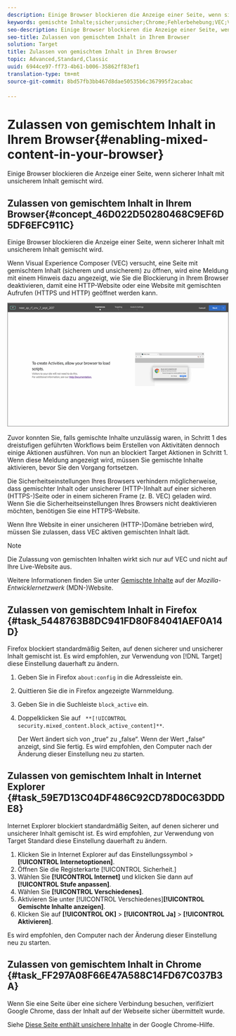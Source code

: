 ```yaml
---
description: Einige Browser blockieren die Anzeige einer Seite, wenn sicherer Inhalt mit unsicherem Inhalt gemischt wird.
keywords: gemischte Inhalte;sicher;unsicher;Chrome;Fehlerbehebung;VEC;Visual Experience Composer;nicht sicher
seo-description: Einige Browser blockieren die Anzeige einer Seite, wenn sicherer Inhalt mit unsicherem Inhalt gemischt wird.
seo-title: Zulassen von gemischtem Inhalt in Ihrem Browser
solution: Target
title: Zulassen von gemischtem Inhalt in Ihrem Browser
topic: Advanced,Standard,Classic
uuid: 6944ce97-ff73-4b61-b006-35862ff83ef1
translation-type: tm+mt
source-git-commit: 8bd57fb3bb467d8dae50535b6c367995f2acabac

---
```



# Zulassen von gemischtem Inhalt in Ihrem Browser{#enabling-mixed-content-in-your-browser}

Einige Browser blockieren die Anzeige einer Seite, wenn sicherer Inhalt mit unsicherem Inhalt gemischt wird.

## Zulassen von gemischtem Inhalt in Ihrem Browser{#concept_46D022D50280468C9EF6D5DF6EFC911C}

Einige Browser blockieren die Anzeige einer Seite, wenn sicherer Inhalt mit unsicherem Inhalt gemischt wird.

Wenn Visual Experience Composer (VEC) versucht, eine Seite mit gemischtem Inhalt (sicherem und unsicherem) zu öffnen, wird eine Meldung mit einem Hinweis dazu angezeigt, wie Sie die Blockierung in Ihrem Browser deaktivieren, damit eine HTTP-Website oder eine Website mit gemischten Aufrufen (HTTPS und HTTP) geöffnet werden kann.

![](assets/mixed_content_warning.gif)

Zuvor konnten Sie, falls gemischte Inhalte unzulässig waren, in Schritt 1 des dreistufigen geführten Workflows beim Erstellen von Aktivitäten dennoch einige Aktionen ausführen. Von nun an blockiert Target Aktionen in Schritt 1. Wenn diese Meldung angezeigt wird, müssen Sie gemischte Inhalte aktivieren, bevor Sie den Vorgang fortsetzen.

Die Sicherheitseinstellungen Ihres Browsers verhindern möglicherweise, dass gemischter Inhalt oder unsicherer (HTTP-)Inhalt auf einer sicheren (HTTPS-)Seite oder in einem sicheren Frame (z. B. VEC) geladen wird. Wenn Sie die Sicherheitseinstellungen Ihres Browsers nicht deaktivieren möchten, benötigen Sie eine HTTPS-Website.

Wenn Ihre Website in einer unsicheren (HTTP-)Domäne betrieben wird, müssen Sie zulassen, dass VEC aktiven gemischten Inhalt lädt.

>[!NOTE]
>
>Die Zulassung von gemischten Inhalten wirkt sich nur auf VEC und nicht auf Ihre Live-Website aus.

Weitere Informationen finden Sie unter [Gemischte Inhalte](https://developer.mozilla.org/en-US/docs/Web/Security/Mixed_content) auf der *Mozilla-Entwicklernetzwerk* (MDN-)Website.

## Zulassen von gemischtem Inhalt in Firefox {#task_5448763B8DC941FD80F84041AEF0A14D}

Firefox blockiert standardmäßig Seiten, auf denen sicherer und unsicherer Inhalt gemischt ist. Es wird empfohlen, zur Verwendung von [!DNL Target] diese Einstellung dauerhaft zu ändern.

<!-- 

target/t_mixed_content_firefox.xml

 -->

1. Geben Sie in Firefox `about:config` in die Adressleiste ein.
1. Quittieren Sie die in Firefox angezeigte Warnmeldung.
1. Geben Sie in die Suchleiste `block_active` ein.
1. Doppelklicken Sie auf ` **[!UICONTROL security.mixed_content.block_active_content]**`.

   Der Wert ändert sich von „true“ zu „false“. Wenn der Wert „false“ anzeigt, sind Sie fertig.  Es wird empfohlen, den Computer nach der Änderung dieser Einstellung neu zu starten.

## Zulassen von gemischtem Inhalt in Internet Explorer {#task_59E7D13C04DF486C92CD78D0C63DDDE8}

Internet Explorer blockiert standardmäßig Seiten, auf denen sicherer und unsicherer Inhalt gemischt ist. Es wird empfohlen, zur Verwendung von Target Standard diese Einstellung dauerhaft zu ändern.

<!-- 

target/t_mixed_content_ie.xml

 -->

1. Klicken Sie in Internet Explorer auf das Einstellungssymbol &gt; **[!UICONTROL Internetoptionen]**.
1. Öffnen Sie die Registerkarte [!UICONTROL Sicherheit.]
1. Wählen Sie **[!UICONTROL Internet]** und klicken Sie dann auf **[!UICONTROL Stufe anpassen]**.
1. Wählen Sie **[!UICONTROL Verschiedenes]**.
1. Aktivieren Sie unter [!UICONTROL Verschiedenes]**[!UICONTROL Gemischte Inhalte anzeigen]**.
1. Klicken Sie auf **[!UICONTROL OK]** &gt; **[!UICONTROL Ja]** &gt; **[!UICONTROL Aktivieren]**.

Es wird empfohlen, den Computer nach der Änderung dieser Einstellung neu zu starten.

## Zulassen von gemischtem Inhalt in Chrome {#task_FF297A08F66E47A588C14FD67C037B3A}

Wenn Sie eine Seite über eine sichere Verbindung besuchen, verifiziert Google Chrome, dass der Inhalt auf der Webseite sicher übermittelt wurde.

<!-- 

target/t_mixed_content_chrome.xml

 -->

Siehe [Diese Seite enthält unsichere Inhalte](https://support.google.com/chrome/answer/1342714?hl=en) in der Google Chrome-Hilfe.
